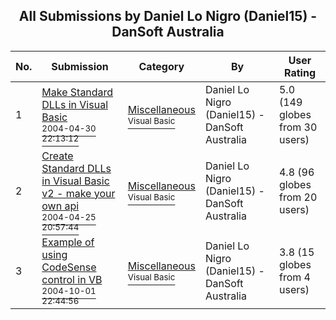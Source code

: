 ﻿<div align="center">

## All Submissions by Daniel Lo Nigro \(Daniel15\) \- DanSoft Australia

</div>

No.  | Submission | Category | By   | User Rating
---- | ---------- | -------- | ---- | -----------
1 | [Make Standard DLLs in Visual Basic<br /><sup>2004-04-30 22:13:12</sup>](https://github.com/Planet-Source-Code/daniel-lo-nigro-daniel15-dansoft-australia-make-standard-dlls-in-visual-basic__1-53476) | [Miscellaneous<br /><sup>Visual Basic</sup>](../ByCategory/miscellaneous__1-1.md) | Daniel Lo Nigro \(Daniel15\) \- DanSoft Australia | 5.0 (149 globes from 30 users)
2 | [Create Standard DLLs in Visual Basic  v2 \- make your own api<br /><sup>2004-04-25 20:57:44</sup>](https://github.com/Planet-Source-Code/daniel-lo-nigro-daniel15-dansoft-australia-create-standard-dlls-in-visual-basic-v2-make-yo__1-54190) | [Miscellaneous<br /><sup>Visual Basic</sup>](../ByCategory/miscellaneous__1-1.md) | Daniel Lo Nigro \(Daniel15\) \- DanSoft Australia | 4.8 (96 globes from 20 users)
3 | [Example of using CodeSense control in VB<br /><sup>2004-10-01 22:44:56</sup>](https://github.com/Planet-Source-Code/daniel-lo-nigro-daniel15-dansoft-australia-example-of-using-codesense-control-in-vb__1-56450) | [Miscellaneous<br /><sup>Visual Basic</sup>](../ByCategory/miscellaneous__1-1.md) | Daniel Lo Nigro \(Daniel15\) \- DanSoft Australia | 3.8 (15 globes from 4 users)
